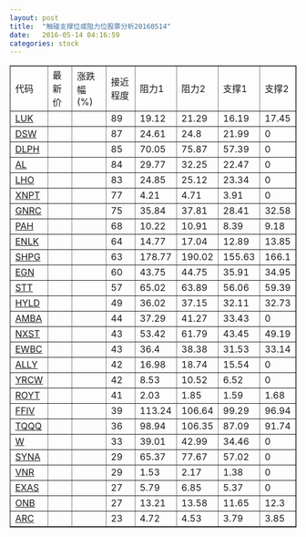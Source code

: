 ```yaml
---
layout: post
title:  "触碰支撑位或阻力位股票分析20160514"
date:   2016-05-14 04:16:59
categories: stock
---
```

<script type="text/javascript">
var stockList = []
stockList.push('gb_luk');
stockList.push('gb_dsw');
stockList.push('gb_dlph');
stockList.push('gb_al');
stockList.push('gb_lho');
stockList.push('gb_xnpt');
stockList.push('gb_gnrc');
stockList.push('gb_pah');
stockList.push('gb_enlk');
stockList.push('gb_shpg');
stockList.push('gb_egn');
stockList.push('gb_stt');
stockList.push('gb_hyld');
stockList.push('gb_amba');
stockList.push('gb_nxst');
stockList.push('gb_ewbc');
stockList.push('gb_ally');
stockList.push('gb_yrcw');
stockList.push('gb_royt');
stockList.push('gb_ffiv');
stockList.push('gb_tqqq');
stockList.push('gb_w');
stockList.push('gb_syna');
stockList.push('gb_vnr');
stockList.push('gb_exas');
stockList.push('gb_onb');
stockList.push('gb_arc');
</script>
<table border="1">
 <tr>
 <td>代码</td>
 <td>最新价</td>
 <td>涨跌幅(%)</td>
 <td>接近程度</td>
 <td>阻力1</td>
 <td>阻力2</td>
 <td>支撑1</td>
 <td>支撑2</td>
</tr>
  <tr id="luk" class="green">
  <td><a href="http://stock.finance.sina.com.cn/usstock/quotes/LUK.html" target="_blank">LUK</a></td><td></td><td></td><td>89</td><td>19.12</td><td>21.29</td><td>16.19</td><td>17.45</td></tr>
  <tr id="dsw" class="green">
  <td><a href="http://stock.finance.sina.com.cn/usstock/quotes/DSW.html" target="_blank">DSW</a></td><td></td><td></td><td>87</td><td>24.61</td><td>24.8</td><td>21.99</td><td>0</td></tr>
  <tr id="dlph" class="red">
  <td><a href="http://stock.finance.sina.com.cn/usstock/quotes/DLPH.html" target="_blank">DLPH</a></td><td></td><td></td><td>85</td><td>70.05</td><td>75.87</td><td>57.39</td><td>0</td></tr>
  <tr id="al" class="red">
  <td><a href="http://stock.finance.sina.com.cn/usstock/quotes/AL.html" target="_blank">AL</a></td><td></td><td></td><td>84</td><td>29.77</td><td>32.25</td><td>22.47</td><td>0</td></tr>
  <tr id="lho" class="green">
  <td><a href="http://stock.finance.sina.com.cn/usstock/quotes/LHO.html" target="_blank">LHO</a></td><td></td><td></td><td>83</td><td>24.85</td><td>25.12</td><td>23.34</td><td>0</td></tr>
  <tr id="xnpt" class="red">
  <td><a href="http://stock.finance.sina.com.cn/usstock/quotes/XNPT.html" target="_blank">XNPT</a></td><td></td><td></td><td>77</td><td>4.21</td><td>4.71</td><td>3.91</td><td>0</td></tr>
  <tr id="gnrc" class="red">
  <td><a href="http://stock.finance.sina.com.cn/usstock/quotes/GNRC.html" target="_blank">GNRC</a></td><td></td><td></td><td>75</td><td>35.84</td><td>37.81</td><td>28.41</td><td>32.58</td></tr>
  <tr id="pah" class="green">
  <td><a href="http://stock.finance.sina.com.cn/usstock/quotes/PAH.html" target="_blank">PAH</a></td><td></td><td></td><td>68</td><td>10.22</td><td>10.91</td><td>8.39</td><td>9.18</td></tr>
  <tr id="enlk" class="green">
  <td><a href="http://stock.finance.sina.com.cn/usstock/quotes/ENLK.html" target="_blank">ENLK</a></td><td></td><td></td><td>64</td><td>14.77</td><td>17.04</td><td>12.89</td><td>13.85</td></tr>
  <tr id="shpg" class="red">
  <td><a href="http://stock.finance.sina.com.cn/usstock/quotes/SHPG.html" target="_blank">SHPG</a></td><td></td><td></td><td>63</td><td>178.77</td><td>190.02</td><td>155.63</td><td>166.1</td></tr>
  <tr id="egn" class="red">
  <td><a href="http://stock.finance.sina.com.cn/usstock/quotes/EGN.html" target="_blank">EGN</a></td><td></td><td></td><td>60</td><td>43.75</td><td>44.75</td><td>35.91</td><td>34.95</td></tr>
  <tr id="stt" class="green">
  <td><a href="http://stock.finance.sina.com.cn/usstock/quotes/STT.html" target="_blank">STT</a></td><td></td><td></td><td>57</td><td>65.02</td><td>63.89</td><td>56.06</td><td>59.39</td></tr>
  <tr id="hyld" class="green">
  <td><a href="http://stock.finance.sina.com.cn/usstock/quotes/HYLD.html" target="_blank">HYLD</a></td><td></td><td></td><td>49</td><td>36.02</td><td>37.15</td><td>32.11</td><td>32.73</td></tr>
  <tr id="amba" class="red">
  <td><a href="http://stock.finance.sina.com.cn/usstock/quotes/AMBA.html" target="_blank">AMBA</a></td><td></td><td></td><td>44</td><td>37.29</td><td>41.27</td><td>33.43</td><td>0</td></tr>
  <tr id="nxst" class="green">
  <td><a href="http://stock.finance.sina.com.cn/usstock/quotes/NXST.html" target="_blank">NXST</a></td><td></td><td></td><td>43</td><td>53.42</td><td>61.79</td><td>43.45</td><td>49.19</td></tr>
  <tr id="ewbc" class="red">
  <td><a href="http://stock.finance.sina.com.cn/usstock/quotes/EWBC.html" target="_blank">EWBC</a></td><td></td><td></td><td>43</td><td>36.4</td><td>38.38</td><td>31.53</td><td>33.14</td></tr>
  <tr id="ally" class="red">
  <td><a href="http://stock.finance.sina.com.cn/usstock/quotes/ALLY.html" target="_blank">ALLY</a></td><td></td><td></td><td>42</td><td>16.98</td><td>18.74</td><td>15.54</td><td>0</td></tr>
  <tr id="yrcw" class="red">
  <td><a href="http://stock.finance.sina.com.cn/usstock/quotes/YRCW.html" target="_blank">YRCW</a></td><td></td><td></td><td>42</td><td>8.53</td><td>10.52</td><td>6.52</td><td>0</td></tr>
  <tr id="royt" class="green">
  <td><a href="http://stock.finance.sina.com.cn/usstock/quotes/ROYT.html" target="_blank">ROYT</a></td><td></td><td></td><td>41</td><td>2.03</td><td>1.85</td><td>1.59</td><td>1.68</td></tr>
  <tr id="ffiv" class="red">
  <td><a href="http://stock.finance.sina.com.cn/usstock/quotes/FFIV.html" target="_blank">FFIV</a></td><td></td><td></td><td>39</td><td>113.24</td><td>106.64</td><td>99.29</td><td>96.94</td></tr>
  <tr id="tqqq" class="green">
  <td><a href="http://stock.finance.sina.com.cn/usstock/quotes/TQQQ.html" target="_blank">TQQQ</a></td><td></td><td></td><td>36</td><td>98.94</td><td>106.35</td><td>87.09</td><td>91.74</td></tr>
  <tr id="w" class="red">
  <td><a href="http://stock.finance.sina.com.cn/usstock/quotes/W.html" target="_blank">W</a></td><td></td><td></td><td>33</td><td>39.01</td><td>42.99</td><td>34.46</td><td>0</td></tr>
  <tr id="syna" class="red">
  <td><a href="http://stock.finance.sina.com.cn/usstock/quotes/SYNA.html" target="_blank">SYNA</a></td><td></td><td></td><td>29</td><td>65.37</td><td>77.67</td><td>57.02</td><td>0</td></tr>
  <tr id="vnr" class="green">
  <td><a href="http://stock.finance.sina.com.cn/usstock/quotes/VNR.html" target="_blank">VNR</a></td><td></td><td></td><td>29</td><td>1.53</td><td>2.17</td><td>1.38</td><td>0</td></tr>
  <tr id="exas" class="green">
  <td><a href="http://stock.finance.sina.com.cn/usstock/quotes/EXAS.html" target="_blank">EXAS</a></td><td></td><td></td><td>27</td><td>5.79</td><td>6.85</td><td>5.37</td><td>0</td></tr>
  <tr id="onb" class="green">
  <td><a href="http://stock.finance.sina.com.cn/usstock/quotes/ONB.html" target="_blank">ONB</a></td><td></td><td></td><td>27</td><td>13.21</td><td>13.58</td><td>11.65</td><td>12.3</td></tr>
  <tr id="arc" class="green">
  <td><a href="http://stock.finance.sina.com.cn/usstock/quotes/ARC.html" target="_blank">ARC</a></td><td></td><td></td><td>23</td><td>4.72</td><td>4.53</td><td>3.79</td><td>3.85</td></tr>
</table>
